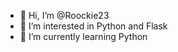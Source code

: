 - 👋 Hi, I’m @Roockie23
- 👀 I’m interested in Python and Flask
- 🌱 I’m currently learning Python

<!---
Roockie23/Roockie23 is a ✨ special ✨ repository because its `README.md` (this file) appears on your GitHub profile.
You can click the Preview link to take a look at your changes.
--->

